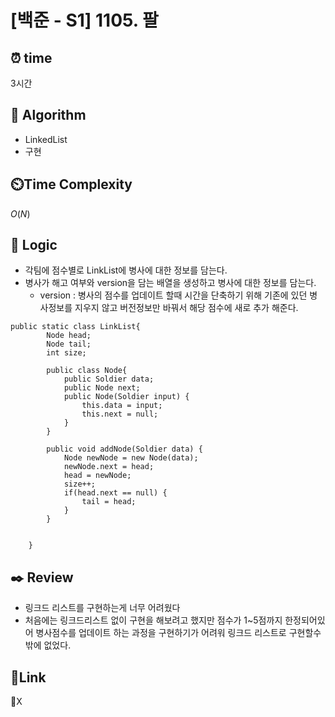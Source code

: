 # [백준 - S1] 1105. 팔

## ⏰ **time**

3시간

## :pushpin: **Algorithm**

- LinkedList
- 구현

## ⏲️**Time Complexity**

$O(N)$

## :round_pushpin: **Logic**

- 각팀에 점수별로 LinkList에 병사에 대한 정보를 담는다.
- 병사가 해고 여부와 version을 담는 배열을 생성하고 병사에 대한 정보를 담는다.
  	- version : 병사의 점수를 업데이트 할때 시간을 단축하기 위해 기존에 있던 병사정보를 지우지 않고 버전정보만 바꿔서 해당 점수에 새로 추가 해준다.

```
public static class LinkList{
		Node head;
		Node tail;
		int size;
		
		public class Node{
			public Soldier data;
			public Node next;
			public Node(Soldier input) {
				this.data = input;
				this.next = null;
			}
		}
		
		public void addNode(Soldier data) {
			Node newNode = new Node(data);
			newNode.next = head;
			head = newNode;
			size++;
			if(head.next == null) {
				tail = head;
			}
		}
		
		
	}
```

## :black_nib: **Review**
- 링크드 리스트를 구현하는게 너무 어려웠다
- 처음에는 링크드리스트 없이 구현을 해보려고 했지만 점수가 1~5점까지 한정되어있어 병사점수를 업데이트 하는 과정을 구현하기가 어려워 링크드 리스트로 구현할수밖에 없었다.

## 📡**Link**

X
